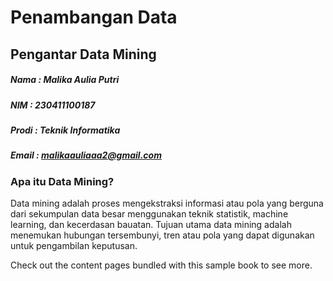 # Penambangan Data
## Pengantar Data Mining
##### Nama : Malika Aulia Putri
##### NIM  : 230411100187
##### Prodi : Teknik Informatika
##### Email : malikaauliaaa2@gmail.com
### Apa itu Data Mining?

Data mining adalah proses mengekstraksi informasi atau pola yang berguna dari sekumpulan data besar
menggunakan teknik statistik, machine learning, dan kecerdasan bauatan.
Tujuan utama data mining adalah menemukan hubungan tersembunyi, tren atau pola yang dapat digunakan
untuk pengambilan keputusan.

Check out the content pages bundled with this sample book to see more.

```{tableofcontents}
```
